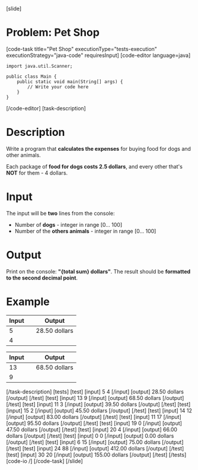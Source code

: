 [slide]
# Problem: Pet Shop
[code-task title="Pet Shop" executionType="tests-execution" executionStrategy="java-code" requiresInput]
[code-editor language=java]
```
import java.util.Scanner;

public class Main {
    public static void main(String[] args) {
        // Write your code here
    }
}
```
[/code-editor]
[task-description]
# Description
Write a program that **calculates the expenses** for buying food for dogs and other animals. 

Each package of **food for dogs costs 2.5 dollars**, and every other that\'s **NOT** for them - 4 dollars.

# Input

The input will be **two** lines from the console:
- Number of **dogs** - integer in range \[0… 100\]
- Number of the **others animals** - integer in range \[0… 100\]

# Output
Print on the console: **"\{total sum\} dollars"**. The result should be **formatted to the second decimal point**.

# Example

| **Input** | | **Output** |
| --- | --- | --- |
| 5 | | 28.50 dollars |
| 4 | | |


| **Input** | | **Output** |
| --- | --- | --- |
| 13 | | 68.50 dollars |
| 9 | | |
[/task-description]
[tests]
[test]
[input]
5
4
[/input]
[output]
28.50 dollars
[/output]
[/test]
[test]
[input]
13
9
[/input]
[output]
68.50 dollars
[/output]
[/test]
[test]
[input]
11
3
[/input]
[output]
39.50 dollars
[/output]
[/test]
[test]
[input]
15
2
[/input]
[output]
45.50 dollars
[/output]
[/test]
[test]
[input]
14
12
[/input]
[output]
83.00 dollars
[/output]
[/test]
[test]
[input]
11
17
[/input]
[output]
95.50 dollars
[/output]
[/test]
[test]
[input]
19
0
[/input]
[output]
47.50 dollars
[/output]
[/test]
[test]
[input]
20
4
[/input]
[output]
66.00 dollars
[/output]
[/test]
[test]
[input]
0
0
[/input]
[output]
0.00 dollars
[/output]
[/test]
[test]
[input]
6
15
[/input]
[output]
75.00 dollars
[/output]
[/test]
[test]
[input]
24
88
[/input]
[output]
412.00 dollars
[/output]
[/test]
[test]
[input]
30
20
[/input]
[output]
155.00 dollars
[/output]
[/test]
[/tests]
[code-io /]
[/code-task]
[/slide]
